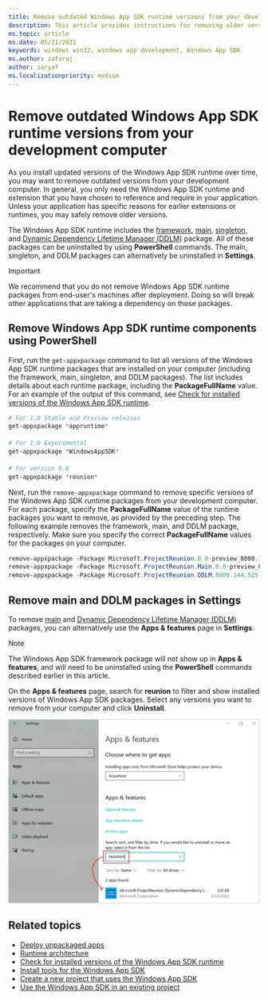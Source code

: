 ```yaml
---
title: Remove outdated Windows App SDK runtime versions from your development computer
description: This article provides instructions for removing older versions of the Windows App SDK VSIX and runtime packages
ms.topic: article
ms.date: 05/21/2021
keywords: windows win32, windows app development, Windows App SDK 
ms.author: zafaraj
author: zaryaf
ms.localizationpriority: medium
---
```


# Remove outdated Windows App SDK runtime versions from your development computer

As you install updated versions of the Windows App SDK runtime over time, you may want to remove outdated versions from your development computer. In general, you only need the Windows App SDK runtime and extension that you have chosen to reference and require in your application. Unless your application has specific reasons for earlier extensions or runtimes, you may safely remove older versions.

The Windows App SDK runtime includes the [framework](deployment-architecture.md#framework-package), [main](deployment-architecture.md#main-package), [singleton](deployment-architecture.md#singleton-package), and [Dynamic Dependency Lifetime Manager (DDLM)](deployment-architecture.md#dynamic-dependency-lifetime-manager-ddlm) package. All of these packages can be uninstalled by using **PowerShell** commands. The main, singleton, and DDLM packages can alternatively be uninstalled in **Settings**.

> [!IMPORTANT]
> We recommend that you do not remove Windows App SDK runtime packages from end-user's machines after deployment. Doing so will break other applications that are taking a dependency on those packages.

## Remove Windows App SDK runtime components using PowerShell

First, run the `get-appxpackage` command to list all versions of the Windows App SDK runtime packages that are installed on your computer (including the framework, main, singleton, and DDLM packages). The list includes details about each runtime package, including the **PackageFullName** value. For an example of the output of this command, see [Check for installed versions of the Windows App SDK runtime](check-windows-app-sdk-versions.md).

```Powershell
# For 1.0 Stable and Preview releases 
get-appxpackage *appruntime*

# For 1.0 Experimental
get-appxpackage *WindowsAppSDK* 

# For version 0.8
get-appxpackage *reunion*
```

Next, run the `remove-appxpackage` command to remove specific versions of the Windows App SDK runtime packages from your development computer. For each package, specify the **PackageFullName** value of the runtime packages you want to remove, as provided by the preceding step. The following example removes the framework, main, and DDLM package, respectively. Make sure you specify the correct **PackageFullName** values for the packages on your computer.

```Powershell
remove-appxpackage -Package Microsoft.ProjectReunion.0.8-preview_8000.144.525.0_x86__8wekyb3d8bbwe
remove-appxpackage -Package Microsoft.ProjectReunion.Main.0.8-preview_8000.144.525.0_x64__8wekyb3d8bbwe
remove-appxpackage -Package Microsoft.ProjectReunion.DDLM.8000.144.525.0-x8-p_8000.144.525.0_x86__8wekyb3d8bbwe
```

## Remove main and DDLM packages in Settings

To remove [main](deployment-architecture.md#main-package) and [Dynamic Dependency Lifetime Manager (DDLM)](deployment-architecture.md#dynamic-dependency-lifetime-manager-ddlm) packages, you can alternatively use the **Apps & features** page in **Settings**.

> [!NOTE]
> The Windows App SDK framework package will not show up in **Apps & features**, and will need to be uninstalled using the **PowerShell** commands described earlier in this article.

On the **Apps & features** page, search for **reunion** to filter and show installed versions of Windows App SDK packages. Select any versions you want to remove from your computer and click **Uninstall**.

[![Screenshot of Apps & Features page in Settings to remove Windows App SDK packages](images/remove-reunion-packages-versions.png) ](images/remove-reunion-packages-versions.png#lightbox)


## Related topics

- [Deploy unpackaged apps](deploy-unpackaged-apps.md)
- [Runtime architecture](deployment-architecture.md)
- [Check for installed versions of the Windows App SDK runtime](check-windows-app-sdk-versions.md)
- [Install tools for the Windows App SDK](set-up-your-development-environment.md)
- [Create a new project that uses the Windows App SDK](../winui/winui3/create-your-first-winui3-app.md)
- [Use the Windows App SDK in an existing project](use-windows-app-sdk-in-existing-project.md)